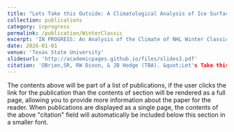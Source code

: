 ```yaml
---
title: "Lets Take this Outside: A Climatological Analysis of Ice Surface Conditions in the NHL's Winter Classic 2008-25"
collection: publications
category: inprogress
permalink: /publication/WinterClassic
excerpt: 'IN PROGRESS: An Analysis of the Climate of NHL Winter Classic Host Cities. Includes analysis of the weather conditions in each event location on game day/time vs. a long term analysis of the climate each host city, Compares relevant weather data to ice repair delays, as well as solar declination at puck drop.'
date: 2026-01-01
venue: 'Texas State University'
slidesurl: 'http://academicpages.github.io/files/slides3.pdf'
citation: 'OBrien,SR, RW Dixon, & JB Hodge (TBA). &quot;Let's Take this Outside: A Climatological Analysis of Ice Surface Conditions in the NHL's Winter Classic 2008-25"&quot; <i>Pending</i>..'
---
```



The contents above will be part of a list of publications, if the user clicks the link for the publication than the contents of section will be rendered as a full page, allowing you to provide more information about the paper for the reader. When publications are displayed as a single page, the contents of the above "citation" field will automatically be included below this section in a smaller font.
